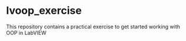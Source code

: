 # lvoop_exercise
This repository contains a practical exercise to get started working with OOP in LabVIEW

